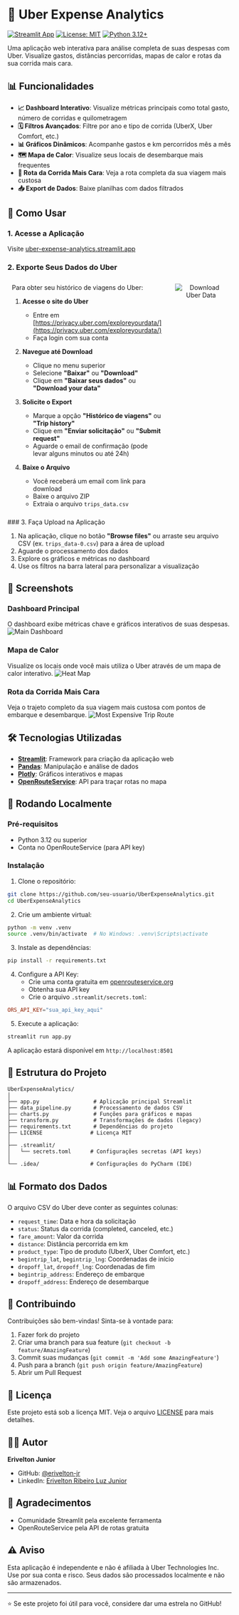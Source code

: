 # 🚙 Uber Expense Analytics

[![Streamlit App](https://static.streamlit.io/badges/streamlit_badge_black_white.svg)](https://uber-expense-analytics.streamlit.app/)
[![License: MIT](https://img.shields.io/badge/License-MIT-yellow.svg)](LICENSE)
[![Python 3.12+](https://img.shields.io/badge/python-3.12+-blue.svg)](https://www.python.org/downloads/)

Uma aplicação web interativa para análise completa de suas despesas com Uber. Visualize gastos, distâncias percorridas, mapas de calor e rotas da sua corrida mais cara.

## 📊 Funcionalidades

- **📈 Dashboard Interativo**: Visualize métricas principais como total gasto, número de corridas e quilometragem
- **🗓️ Filtros Avançados**: Filtre por ano e tipo de corrida (UberX, Uber Comfort, etc.)
- **📊 Gráficos Dinâmicos**: Acompanhe gastos e km percorridos mês a mês
- **🗺️ Mapa de Calor**: Visualize seus locais de desembarque mais frequentes
- **🚗 Rota da Corrida Mais Cara**: Veja a rota completa da sua viagem mais custosa
- **📥 Export de Dados**: Baixe planilhas com dados filtrados

## 🎯 Como Usar

### 1. Acesse a Aplicação

Visite [uber-expense-analytics.streamlit.app](https://uber-expense-analytics.streamlit.app/)

### 2. Exporte Seus Dados do Uber
<div style="display: flex;">
   <div style="flex: 1; padding: 10px;">
   Para obter seu histórico de viagens do Uber:

   1. **Acesse o site do Uber**
      - Entre em [https://privacy.uber.com/exploreyourdata/](https://privacy.uber.com/exploreyourdata/)
      - Faça login com sua conta

   2. **Navegue até Download**
      - Clique no menu superior
      - Selecione **"Baixar"** ou **"Download"**
      - Clique em **"Baixar seus dados"** ou **"Download your data"**

   3. **Solicite o Export**
      - Marque a opção **"Histórico de viagens"** ou **"Trip history"**
      - Clique em **"Enviar solicitação"** ou **"Submit request"**
      - Aguarde o email de confirmação (pode levar alguns minutos ou até 24h)

   4. **Baixe o Arquivo**
      - Você receberá um email com link para download
      - Baixe o arquivo ZIP
      - Extraia o arquivo `trips_data.csv`
   </div>
<div style="flex: 1; padding: 10px; margin-left: 10px; text-align: center;">
   <img src="img/download_receipt.gif" alt="Download Uber Data" 
         style="max-width: 100%; border: none; outline: none; box-shadow: none;">
</div>
</div>
### 3. Faça Upload na Aplicação

1. Na aplicação, clique no botão **"Browse files"** ou arraste seu arquivo CSV (ex. `trips_data-0.csv`) para a área de upload
2. Aguarde o processamento dos dados
3. Explore os gráficos e métricas no dashboard
4. Use os filtros na barra lateral para personalizar a visualização

## 📸 Screenshots

### Dashboard Principal
O dashboard exibe métricas chave e gráficos interativos de suas despesas.
<img src="img/main_dashboard.png" alt="Main Dashboard" style="max-width: 60%; border: none; outline: none; box-shadow: none;">

### Mapa de Calor
Visualize os locais onde você mais utiliza o Uber através de um mapa de calor interativo.
<img src="img/heatmap.png" alt="Heat Map" style="max-width: 60%; border: none; outline: none; box-shadow: none;">

### Rota da Corrida Mais Cara
Veja o trajeto completo da sua viagem mais custosa com pontos de embarque e desembarque.
<img src="img/route.png" alt="Most Expensive Trip Route" style="max-width: 60%; border: none; outline: none; box-shadow: none;">

## 🛠️ Tecnologias Utilizadas

- **[Streamlit](https://streamlit.io/)**: Framework para criação da aplicação web
- **[Pandas](https://pandas.pydata.org/)**: Manipulação e análise de dados
- **[Plotly](https://plotly.com/)**: Gráficos interativos e mapas
- **[OpenRouteService](https://openrouteservice.org/)**: API para traçar rotas no mapa

## 🚀 Rodando Localmente

### Pré-requisitos

- Python 3.12 ou superior
- Conta no OpenRouteService (para API key)

### Instalação

1. Clone o repositório:
```bash
git clone https://github.com/seu-usuario/UberExpenseAnalytics.git
cd UberExpenseAnalytics
```

2. Crie um ambiente virtual:
```bash
python -m venv .venv
source .venv/bin/activate  # No Windows: .venv\Scripts\activate
```

3. Instale as dependências:
```bash
pip install -r requirements.txt
```

4. Configure a API Key:
   - Crie uma conta gratuita em [openrouteservice.org](https://openrouteservice.org/)
   - Obtenha sua API key
   - Crie o arquivo `.streamlit/secrets.toml`:
```toml
ORS_API_KEY="sua_api_key_aqui"
```

5. Execute a aplicação:
```bash
streamlit run app.py
```

A aplicação estará disponível em `http://localhost:8501`

## 📁 Estrutura do Projeto

```
UberExpenseAnalytics/
│
├── app.py                 # Aplicação principal Streamlit
├── data_pipeline.py       # Processamento de dados CSV
├── charts.py              # Funções para gráficos e mapas
├── transform.py           # Transformações de dados (legacy)
├── requirements.txt       # Dependências do projeto
├── LICENSE               # Licença MIT
│
├── .streamlit/
│   └── secrets.toml      # Configurações secretas (API keys)
│
└── .idea/                # Configurações do PyCharm (IDE)
```

## 📊 Formato dos Dados

O arquivo CSV do Uber deve conter as seguintes colunas:
- `request_time`: Data e hora da solicitação
- `status`: Status da corrida (completed, canceled, etc.)
- `fare_amount`: Valor da corrida
- `distance`: Distância percorrida em km
- `product_type`: Tipo de produto (UberX, Uber Comfort, etc.)
- `begintrip_lat`, `begintrip_lng`: Coordenadas de início
- `dropoff_lat`, `dropoff_lng`: Coordenadas de fim
- `begintrip_address`: Endereço de embarque
- `dropoff_address`: Endereço de desembarque

## 🤝 Contribuindo

Contribuições são bem-vindas! Sinta-se à vontade para:

1. Fazer fork do projeto
2. Criar uma branch para sua feature (`git checkout -b feature/AmazingFeature`)
3. Commit suas mudanças (`git commit -m 'Add some AmazingFeature'`)
4. Push para a branch (`git push origin feature/AmazingFeature`)
5. Abrir um Pull Request

## 📝 Licença

Este projeto está sob a licença MIT. Veja o arquivo [LICENSE](LICENSE) para mais detalhes.

## 👨‍💻 Autor

**Erivelton Junior**

- GitHub: [@erivelton-jr](https://github.com/erivelton-jr)
- LinkedIn: [Erivelton Ribeiro Luz Junior](https://linkedin.com/in/eriveltonjr)

## 🙏 Agradecimentos

- Comunidade Streamlit pela excelente ferramenta
- OpenRouteService pela API de rotas gratuita

## ⚠️ Aviso

Esta aplicação é independente e não é afiliada à Uber Technologies Inc. Use por sua conta e risco. Seus dados são processados localmente e não são armazenados.

---

⭐ Se este projeto foi útil para você, considere dar uma estrela no GitHub!